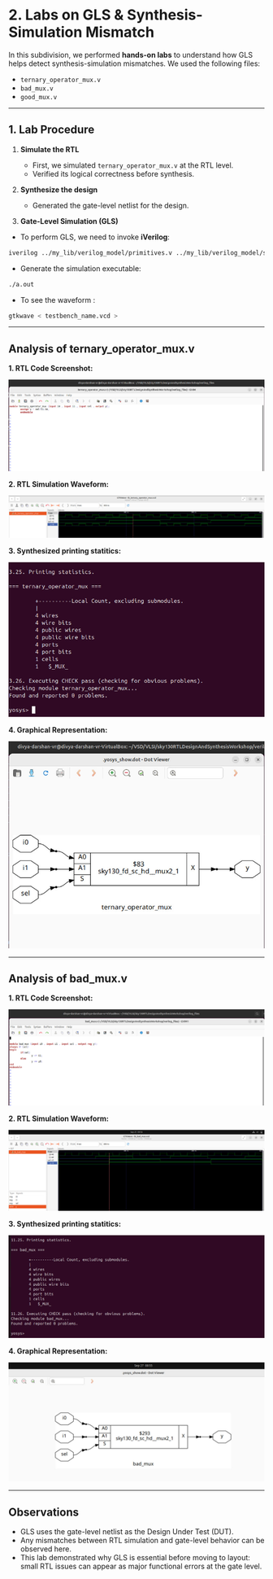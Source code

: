 # 2. Labs on GLS & Synthesis-Simulation Mismatch

In this subdivision, we performed **hands-on labs** to understand how GLS helps detect synthesis-simulation mismatches. We used the following files:

- `ternary_operator_mux.v`  
- `bad_mux.v`  
- `good_mux.v`  

---

## 1. Lab Procedure

1. **Simulate the RTL**  
   - First, we simulated `ternary_operator_mux.v` at the RTL level.  
   - Verified its logical correctness before synthesis.

2. **Synthesize the design**  
   - Generated the gate-level netlist for the design.  

3. **Gate-Level Simulation (GLS)**  
   
- To perform GLS, we need to invoke **iVerilog**:

```bash
iverilog ../my_lib/verilog_model/primitives.v ../my_lib/verilog_model/sky130_fd_sc_hd.v <module_name_net.v> <testbench_name.v>
```

- Generate the simulation executable:

```bash
./a.out
```
- To see the waveform :

```bash
gtkwave < testbench_name.vcd >
```

---

## Analysis of ternary_operator_mux.v

**1. RTL Code Screenshot:**  

![RTL Code](.Screenshots/ternary_operator_mux_code.jpg)


**2. RTL Simulation Waveform:**

![RTL Simulation](.Screenshots/ternary_operator_mux_rtl.jpg)


**3. Synthesized printing statitics:**

![Synthesis Screenshot](.Screenshots/synthesis_ss.jpg)


**4. Graphical Representation:**

![Show Screenshot](.Screenshots/show.jpg)

---

## Analysis of bad_mux.v


**1. RTL Code Screenshot:**  

![RTL Code](.Screenshots/bad_mux_code.jpg)


**2. RTL Simulation Waveform:**

![RTL Simulation](.Screenshots/bad_mux_rtl.jpg)


**3. Synthesized printing statitics:**

![Synthesis Screenshot](.Screenshots/synthesis_ss2.jpg)


**4. Graphical Representation:**

![Show Screenshot](.Screenshots/show2.jpg)



---


## Observations

- GLS uses the gate-level netlist as the Design Under Test (DUT).
- Any mismatches between RTL simulation and gate-level behavior can be observed here.
- This lab demonstrated why GLS is essential before moving to layout: small RTL issues can appear as major functional errors at the gate level.